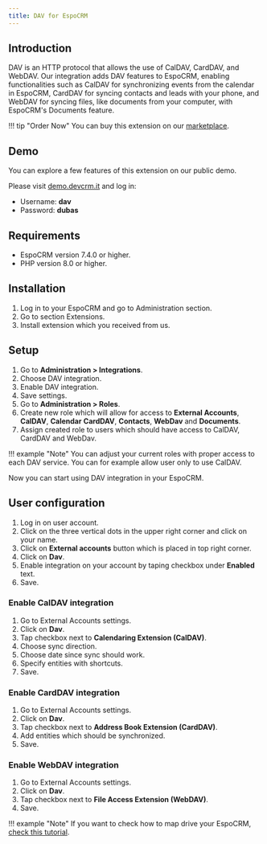 ```yaml
---
title: DAV for EspoCRM
---
```


## Introduction

DAV is an HTTP protocol that allows the use of CalDAV, CardDAV, and WebDAV. Our integration adds DAV features to EspoCRM, enabling functionalities such as CalDAV for synchronizing events from the calendar in EspoCRM, CardDAV for syncing contacts and leads with your phone, and WebDAV for syncing files, like documents from your computer, with EspoCRM's Documents feature.

!!! tip "Order Now"
    You can buy this extension on our [marketplace](https://devcrm.it/product/dav/).

## Demo

You can explore a few features of this extension on our public demo.

Please visit [demo.devcrm.it](https://demo.devcrm.it) and log in:

- Username: **dav**
- Password: **dubas**

## Requirements

- EspoCRM version 7.4.0 or higher.
- PHP version 8.0 or higher.

## Installation

1. Log in to your EspoCRM and go to Administration section.
2. Go to section Extensions.
3. Install extension which you received from us.

## Setup

1. Go to **Administration > Integrations**.
2. Choose DAV integration.
3. Enable DAV integration.
4. Save settings.
5. Go to **Administration > Roles**.
6. Create new role which will allow for access to **External Accounts**, **CalDAV**, **Calendar** **CardDAV**, **Contacts**, **WebDav** and **Documents**.
7. Assign created role to users which should have access to CalDAV, CardDAV and WebDav.

!!! example "Note"
    You can adjust your current roles with proper access to each DAV service. You can for example allow user only to use CalDAV.

Now you can start using DAV integration in your EspoCRM.

## User configuration

1. Log in on user account.
2. Click on the three vertical dots in the upper right corner and click on your name.
3. Click on **External accounts** button which is placed in top right corner.
4. Click on **Dav**.
5. Enable integration on your account by taping checkbox under **Enabled** text.
6. Save.

### Enable CalDAV integration

1. Go to External Accounts settings.
2. Click on **Dav**.
3. Tap checkbox next to **Calendaring Extension (CalDAV)**.
4. Choose sync direction.
5. Choose date since sync should work.
6. Specify entities with shortcuts.
7. Save.

### Enable CardDAV integration

1. Go to External Accounts settings.
2. Click on **Dav**.
3. Tap checkbox next to **Address Book Extension (CardDAV)**.
4. Add entities which should be synchronized.
5. Save.

### Enable WebDAV integration

1. Go to External Accounts settings.
2. Click on **Dav**.
3. Tap checkbox next to **File Access Extension (WebDAV)**.
4. Save.

!!! example "Note"
    If you want to check how to map drive your EspoCRM, [check this tutorial](webdav/#how-to-map-drive-espocrm-in-windows).
